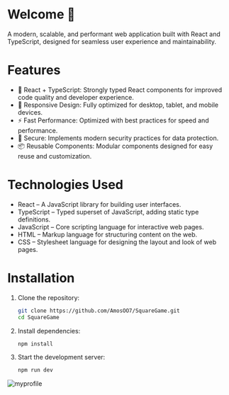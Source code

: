 # Welcome 👋

A modern, scalable, and performant web application built with React and TypeScript, designed for seamless user experience and maintainability.

# Features
- 🌟 React + TypeScript: Strongly typed React components for improved code quality and developer experience.
- 📱 Responsive Design: Fully optimized for desktop, tablet, and mobile devices.
- ⚡ Fast Performance: Optimized with best practices for speed and performance.
- 🔐 Secure: Implements modern security practices for data protection.
- 📦 Reusable Components: Modular components designed for easy reuse and customization.

# Technologies Used
- React – A JavaScript library for building user interfaces.
- TypeScript – Typed superset of JavaScript, adding static type definitions.
- JavaScript – Core scripting language for interactive web pages.
- HTML – Markup language for structuring content on the web.
- CSS – Stylesheet language for designing the layout and look of web pages.

# Installation
1. Clone the repository:
   ```bash
   git clone https://github.com/AmosOO7/SquareGame.git
   cd SquareGame
   ```
2. Install dependencies:
   ```bash
   npm install
   ```
3. Start the development server:
   ```bash
   npm run dev
   ```
![myprofile](https://github.com/user-attachments/assets/dd0f8203-d44e-486f-8741-1b67b4f42ae9)

